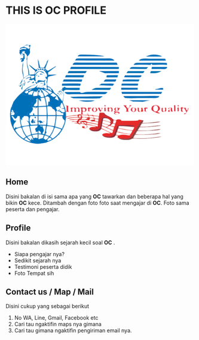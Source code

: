 # THIS IS OC PROFILE
![logo-oc2](img/logo-oc2.png)

## Home
Disini bakalan di isi sama apa yang **OC** tawarkan dan beberapa hal yang bikin **OC** kece.
Ditambah dengan foto foto saat mengajar di **OC**. Foto sama peserta dan pengajar.

## Profile
Disini bakalan dikasih sejarah kecil soal **OC** . 
* Siapa pengajar nya?
* Sedikit sejarah nya
* Testimoni peserta didik
* Foto Tempat sih

## Contact us / Map / Mail
Disini cukup yang sebagai berikut
1. No WA, Line, Gmail, Facebook etc
2. Cari tau ngaktifin maps nya gimana
3. Cari tau gimana ngaktifin pengiriman email nya.